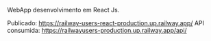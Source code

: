 WebApp desenvolvimento em React Js. 

Publicado: https://railway-users-react-production.up.railway.app/
API consumida: https://railwayusers-production.up.railway.app/api/


